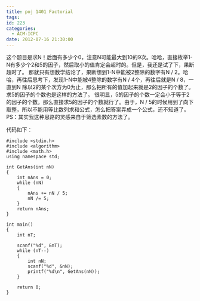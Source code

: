 ```yaml
---
title: poj 1401 Factorial
tags:
id: 223
categories:
  - ACM-ICPC
date: 2012-07-16 21:30:00
---
```


这个题目是求N！后面有多少个0，注意N可能最大到10的9次。哈哈，直接枚举1-N有多少个2和5的因子，然后取小的值肯定会超时的。但是，我还是试了下，果断超时了。
那就只有想数学结论了，果断想到1-N中能被2整除的数字有N / 2。哈哈，再往后思考下，发现1-N中能被4整除的数字有N / 4个，再往后就是N / 8，一直到N 除以2的某个次方为0为止，那么把所有的值加起来就是2的因子的个数了。求5的因子的个数也是这样的方法了。
很明显，5的因子的个数一定会小于等于2的因子的个数。那么直接求5的因子的个数就行了。由于，N / 5的时候用到了向下取整，所以不能用等比数列求和公式，怎么把答案弄成一个公式，还不知道了。
PS：其实我这种思路的灵感来自于筛选素数的方法了。

代码如下：
``` stylus
#include <stdio.h>
#include <algorithm>
#include <math.h>
using namespace std;

int GetAns(int nN)
{
    int nAns = 0;
    while (nN)
    {
        nAns += nN / 5;
        nN /= 5;
    }
    return nAns;
}

int main()
{
    int nT;

    scanf("%d", &nT);
    while (nT--)
    {
        int nN;
        scanf("%d", &nN);
        printf("%d\n", GetAns(nN));
    }

    return 0;
}
```